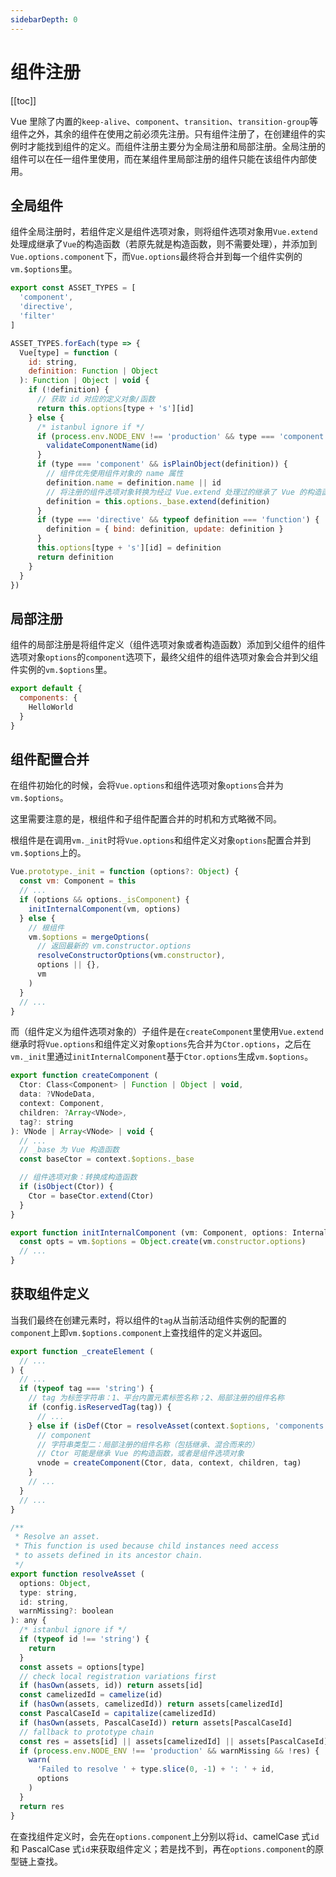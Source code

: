 ```yaml
---
sidebarDepth: 0
---
```


# 组件注册

[[toc]]

Vue 里除了内置的`keep-alive`、`component`、`transition`、`transition-group`等组件之外，其余的组件在使用之前必须先注册。只有组件注册了，在创建组件的实例时才能找到组件的定义。而组件注册主要分为全局注册和局部注册。全局注册的组件可以在任一组件里使用，而在某组件里局部注册的组件只能在该组件内部使用。

## 全局组件

组件全局注册时，若组件定义是组件选项对象，则将组件选项对象用`Vue.extend`处理成继承了`Vue`的构造函数（若原先就是构造函数，则不需要处理），并添加到`Vue.options.component`下，而`Vue.options`最终将合并到每一个组件实例的`vm.$options`里。

```js
export const ASSET_TYPES = [
  'component',
  'directive',
  'filter'
]
```

```js
ASSET_TYPES.forEach(type => {
  Vue[type] = function (
    id: string,
    definition: Function | Object
  ): Function | Object | void {
    if (!definition) {
      // 获取 id 对应的定义对象/函数
      return this.options[type + 's'][id]
    } else {
      /* istanbul ignore if */
      if (process.env.NODE_ENV !== 'production' && type === 'component') {
        validateComponentName(id)
      }
      if (type === 'component' && isPlainObject(definition)) {
        // 组件优先使用组件对象的 name 属性
        definition.name = definition.name || id
        // 将注册的组件选项对象转换为经过 Vue.extend 处理过的继承了 Vue 的构造函数
        definition = this.options._base.extend(definition)
      }
      if (type === 'directive' && typeof definition === 'function') {
        definition = { bind: definition, update: definition }
      }
      this.options[type + 's'][id] = definition
      return definition
    }
  }
})
```

## 局部注册

组件的局部注册是将组件定义（组件选项对象或者构造函数）添加到父组件的组件选项对象`options`的`component`选项下，最终父组件的组件选项对象会合并到父组件实例的`vm.$options`里。

```js
export default {
  components: {
    HelloWorld
  }
}
```

## 组件配置合并

在组件初始化的时候，会将`Vue.options`和组件选项对象`options`合并为`vm.$options`。

这里需要注意的是，根组件和子组件配置合并的时机和方式略微不同。

根组件是在调用`vm._init`时将`Vue.options`和组件定义对象`options`配置合并到`vm.$options`上的。

```js
Vue.prototype._init = function (options?: Object) {
  const vm: Component = this
  // ...
  if (options && options._isComponent) {
    initInternalComponent(vm, options)
  } else {
    // 根组件
    vm.$options = mergeOptions(
      // 返回最新的 vm.constructor.options
      resolveConstructorOptions(vm.constructor),
      options || {},
      vm
    )
  }
  // ...
}
```

而（组件定义为组件选项对象的）子组件是在`createComponent`里使用`Vue.extend`继承时将`Vue.options`和组件定义对象`options`先合并为`Ctor.options`，之后在`vm._init`里通过`initInternalComponent`基于`Ctor.options`生成`vm.$options`。

```js
export function createComponent (
  Ctor: Class<Component> | Function | Object | void,
  data: ?VNodeData,
  context: Component,
  children: ?Array<VNode>,
  tag?: string
): VNode | Array<VNode> | void {
  // ...
  // _base 为 Vue 构造函数
  const baseCtor = context.$options._base

  // 组件选项对象：转换成构造函数
  if (isObject(Ctor)) {
    Ctor = baseCtor.extend(Ctor)
  }
}
```

```js
export function initInternalComponent (vm: Component, options: InternalComponentOptions) {
  const opts = vm.$options = Object.create(vm.constructor.options)
  // ...
}
```

## 获取组件定义

当我们最终在创建元素时，将以组件的`tag`从当前活动组件实例的配置的`component`上即`vm.$options.component`上查找组件的定义并返回。

```js
export function _createElement (
  // ...
) {
  // ...
  if (typeof tag === 'string') {
    // tag 为标签字符串：1、平台内置元素标签名称；2、局部注册的组件名称
    if (config.isReservedTag(tag)) {
      // ...
    } else if (isDef(Ctor = resolveAsset(context.$options, 'components', tag))) {
      // component
      // 字符串类型二：局部注册的组件名称（包括继承、混合而来的）
      // Ctor 可能是继承 Vue 的构造函数，或者是组件选项对象
      vnode = createComponent(Ctor, data, context, children, tag)
    }
    // ...
  }
  // ...
}
```

```js
/**
 * Resolve an asset.
 * This function is used because child instances need access
 * to assets defined in its ancestor chain.
 */
export function resolveAsset (
  options: Object,
  type: string,
  id: string,
  warnMissing?: boolean
): any {
  /* istanbul ignore if */
  if (typeof id !== 'string') {
    return
  }
  const assets = options[type]
  // check local registration variations first
  if (hasOwn(assets, id)) return assets[id]
  const camelizedId = camelize(id)
  if (hasOwn(assets, camelizedId)) return assets[camelizedId]
  const PascalCaseId = capitalize(camelizedId)
  if (hasOwn(assets, PascalCaseId)) return assets[PascalCaseId]
  // fallback to prototype chain
  const res = assets[id] || assets[camelizedId] || assets[PascalCaseId]
  if (process.env.NODE_ENV !== 'production' && warnMissing && !res) {
    warn(
      'Failed to resolve ' + type.slice(0, -1) + ': ' + id,
      options
    )
  }
  return res
}
```

在查找组件定义时，会先在`options.component`上分别以将`id`、camelCase 式`id`和 PascalCase 式`id`来获取组件定义；若是找不到，再在`options.component`的原型链上查找。
